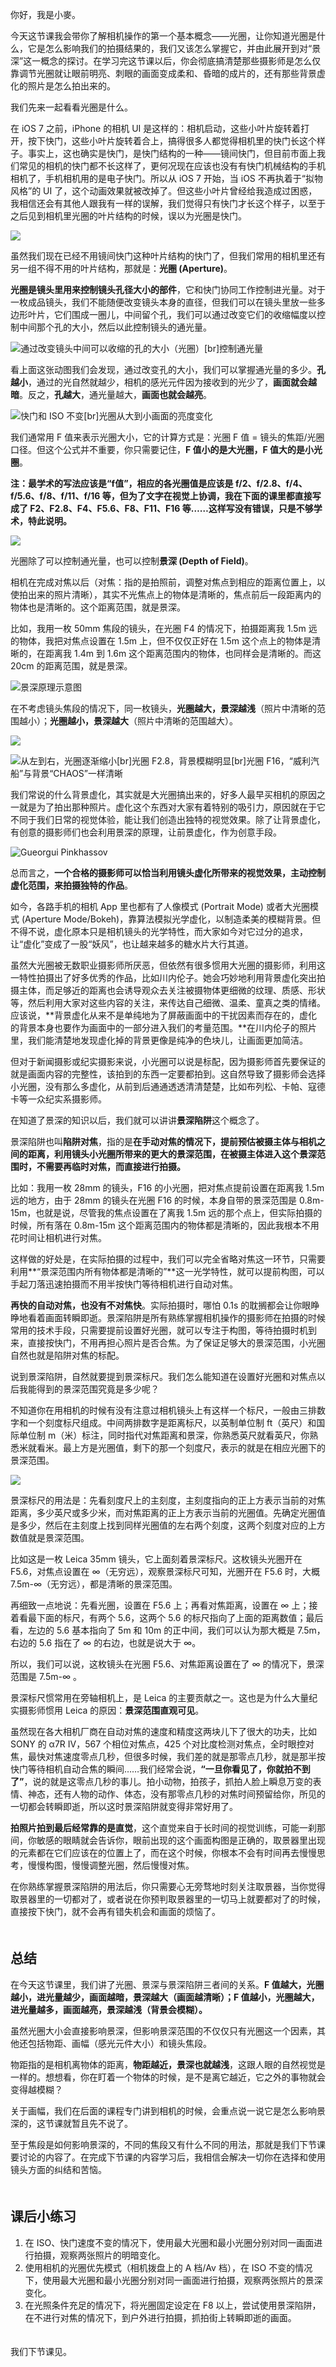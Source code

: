 你好，我是小麥。

今天这节课我会带你了解相机操作的第一个基本概念——光圈，让你知道光圈是什么，它是怎么影响我们的拍摄结果的，我们又该怎么掌握它，并由此展开到对“景深”这一概念的探讨。在学习完这节课以后，你会彻底搞清楚那些摄影师是怎么仅靠调节光圈就让眼前明亮、刺眼的画面变成柔和、昏暗的成片的，还有那些背景虚化的照片是怎么拍出来的。

我们先来一起看看光圈是什么。

在 iOS 7 之前，iPhone 的相机 UI 是这样的：相机启动，这些小叶片旋转着打开，按下快门，这些小叶片旋转着合上，搞得很多人都觉得相机里的快门长这个样子。事实上，这也确实是快门，是快门结构的一种——镜间快门，但目前市面上我们常见的相机的快门都不长这样了，更何况现在应该也没有有快门机械结构的手机相机了，手机相机用的是电子快门。所以从 iOS 7 开始，当 iOS 不再执着于“拟物风格”的 UI 了，这个动画效果就被改掉了。但这些小叶片曾经给我造成过困惑，我相信还会有其他人跟我有一样的误解，我们觉得只有快门才长这个样子，以至于之后见到相机里光圈的叶片结构的时候，误以为光圈是快门。

![](https://static001.geekbang.org/resource/image/39/c9/397ffe1c522ecd2bd52dab9a50176ac9.png?wh=271%2A475)

虽然我们现在已经不用镜间快门这种叶片结构的快门了，但我们常用的相机里还有另一组不得不用的叶片结构，那就是：**光圈 (Aperture)**。

**光圈是镜头里用来控制镜头孔径大小的部件**，它和快门协同工作控制进光量。对于一枚成品镜头，我们不能随便改变镜头本身的直径，但我们可以在镜头里放一些多边形叶片，它们围成一圈儿，中间留个孔，我们可以通过改变它们的收缩幅度以控制中间那个孔的大小，然后以此控制镜头的通光量。

![](https://static001.geekbang.org/resource/image/02/f9/02f4e777265a24e2a9a3f20d1192c7f9.gif?wh=640%2A360 "通过改变镜头中间可以收缩的孔的大小（光圈）[br]控制通光量")

看上面这张动图我们会发现，通过改变孔的大小，我们可以掌握通光量的多少。**孔越小**，通过的光自然就越少，相机的感光元件因为接收到的光少了，**画面就会越暗**。反之，**孔越大**，通光量越大，**画面也就会越亮**。

![](https://static001.geekbang.org/resource/image/b2/e1/b221ea2519ca317ced4b725ef27702e1.jpg?wh=3000%2A1345 "快门和 ISO 不变[br]光圈从大到小画面的亮度变化")

我们通常用 F 值来表示光圈大小，它的计算方式是：光圈 F 值 = 镜头的焦距/光圈口径。但这个公式并不重要，你只需要记住，**F 值小的是大光圈，F 值大的是小光圈**。

**注：最学术的写法应该是“f值”，相应的各光圈值是应该是 f/2、f/2.8、f/4、f/5.6、f/8、f/11、f/16 等，但为了文字在视觉上协调，我在下面的课里都直接写成了 F2、F2.8、F4、F5.6、F8、F11、F16 等……这样写没有错误，只是不够学术，特此说明。**

![](https://static001.geekbang.org/resource/image/89/13/8916027edeed4e8b2d7fb219ec62e513.png?wh=1200%2A1200)

光圈除了可以控制通光量，也可以控制**景深 (Depth of Field)**。

相机在完成对焦以后（对焦：指的是拍照前，调整对焦点到相应的距离位置上，以使拍出来的照片清晰），其实不光焦点上的物体是清晰的，焦点前后一段距离内的物体也是清晰的。这个距离范围，就是景深。

比如，我用一枚 50mm 焦段的镜头，在光圈 F4 的情况下，拍摄距离我 1.5m 远的物体，我把对焦点设置在 1.5m 上，但不仅仅正好在 1.5m 这个点上的物体是清晰的，在距离我 1.4m 到 1.6m 这个距离范围内的物体，也同样会是清晰的。而这 20cm 的距离范围，就是景深。

![](https://static001.geekbang.org/resource/image/a6/43/a68d4c18c513230656c5c9e954992a43.png?wh=1200%2A900 "景深原理示意图")

在不考虑镜头焦段的情况下，同一枚镜头，**光圈越大，景深越浅**（照片中清晰的范围越小）；**光圈越小，景深越大**（照片中清晰的范围越大）。

![](https://static001.geekbang.org/resource/image/70/28/70ad4d6e2a00e3949256c1b4a7707828.jpeg?wh=1200%2A800)

![](https://static001.geekbang.org/resource/image/1c/b0/1c864a5cc8f5cbe8a9eaf66d9ab502b0.jpg?wh=4500%2A2017 "从左到右，光圈逐渐缩小[br]光圈 F2.8，背景模糊明显[br]光圈 F16，“威利汽船”与背景“CHAOS”一样清晰")

我们常说的什么背景虚化，其实就是大光圈搞出来的，好多人最早买相机的原因之一就是为了拍出那种照片。虚化这个东西对大家有着特别的吸引力，原因就在于它不同于我们日常的视觉体验，能让我们创造出独特的视觉效果。除了让背景虚化，有创意的摄影师们也会利用景深的原理，让前景虚化，作为创意手段。

![](https://static001.geekbang.org/resource/image/0d/7d/0d1a12a473383cfd57bf3ad7a2c9897d.jpg?wh=1054%2A704 "Gueorgui Pinkhassov")

总而言之，**一个合格的摄影师可以恰当利用镜头虚化所带来的视觉效果，主动控制虚化范围，来拍摄独特的作品**。

如今，各路手机的相机 App 里也都有了人像模式 (Portrait Mode) 或者大光圈模式 (Aperture Mode/Bokeh)，靠算法模拟光学虚化，以制造柔美的模糊背景。但不得不说，虚化原本只是相机镜头的光学特性，而大家如今对它过分的追求，让“虚化”变成了一股“妖风”，也让越来越多的糖水片大行其道。

虽然大光圈被无数职业摄影师所厌恶，但依然有很多惯用大光圈的摄影师，利用这一特性拍摄出了好多优秀的作品，比如川内伦子。她会巧妙地利用背景虚化突出拍摄主体，而足够近的距离也会诱导观众去关注被摄物体更细微的纹理、质感、形状等，然后利用大家对这些内容的关注，来传达自己细微、温柔、童真之类的情绪。应该说，**背景虚化从来不是单纯地为了屏蔽画面中的干扰因素而存在的，虚化的背景本身也要作为画面中的一部分进入我们的考量范围。**在川内伦子的照片里，我们能清楚地发现虚化掉的背景更像是纯净的色块儿，让画面更加简洁。

但对于新闻摄影或纪实摄影来说，小光圈可以说是标配，因为摄影师首先要保证的就是画面内容的完整性，该拍到的东西一定要都拍到。这自然导致了摄影师会选择小光圈，没有那么多虚化，从前到后通通透透清清楚楚，比如布列松、卡帕、寇德卡等一众纪实系摄影师。

在知道了景深的知识以后，我们就可以讲讲**景深陷阱**这个概念了。

景深陷阱也叫**陷阱对焦**，指的是**在手动对焦的情况下，提前预估被摄主体与相机之间的距离，利用镜头小光圈所带来的更大的景深范围，在被摄主体进入这个景深范围时，不需要再临时对焦，而直接进行拍摄。**

比如：我用一枚 28mm 的镜头，F16 的小光圈，把对焦点提前设置在距离我 1.5m 远的地方，由于 28mm 的镜头在光圈 F16 的时候，本身自带的景深范围是 0.8m-15m，也就是说，尽管我的焦点设置在了离我 1.5m 远的那个点上，但实际拍摄的时候，所有落在 0.8m-15m 这个距离范围内的物体都是清晰的，因此我根本不用花时间让相机进行对焦。

这样做的好处是，在实际拍摄的过程中，我们可以完全省略对焦这一环节，只需要利用**“景深范围内所有物体都是清晰的”**这一光学特性，就可以提前构图，可以手起刀落迅速拍摄而不用半按快门等待相机进行自动对焦。

**再快的自动对焦，也没有不对焦快**。实际拍摄时，哪怕 0.1s 的耽搁都会让你眼睁睁地看着画面转瞬即逝。景深陷阱是所有熟练掌握相机操作的摄影师在拍摄的时候常用的技术手段，只需要提前设置好光圈，就可以专注于构图，等待拍摄时机到来，直接按快门，不用再担心照片是否合焦。为了保证足够大的景深范围，小光圈自然也就是陷阱对焦的标配。

说到景深陷阱，自然就要提到景深标尺。我们怎么能知道在设置好光圈和对焦点以后我能得到的景深范围究竟是多少呢？

不知道你在用相机的时候有没有注意过相机镜头上有这样一个标尺，一般由三排数字和一个刻度标尺组成。中间两排数字是距离标尺，以英制单位制 ft（英尺）和国际单位制 m（米）标注，同时指代对焦距离和景深，你熟悉英尺就看英尺，你熟悉米就看米。最上方是光圈值，剩下的那一个刻度尺，表示的就是在相应光圈下的景深范围。

![](https://static001.geekbang.org/resource/image/2a/6e/2a8f63f0b6f6c4701e2f903c772dc26e.jpg?wh=923%2A637)

景深标尺的用法是：先看刻度尺上的主刻度，主刻度指向的正上方表示当前的对焦距离，多少英尺或多少米，而对焦距离的正上方表示当前的光圈值。先确定光圈值是多少，然后在主刻度上找到同样光圈值的左右两个刻度，这两个刻度对应的上方数值就是景深范围。

比如这是一枚 Leica 35mm 镜头，它上面刻着景深标尺。这枚镜头光圈开在 F5.6，对焦点设置在 ∞（无穷远），观察景深标尺可知，光圈开在 F5.6 时，大概 7.5m-∞（无穷远），都是清晰的景深范围。

再细致一点地说：先看光圈，设置在 F5.6 上；再看对焦距离，设置在 ∞ 上；接着看最下面的标尺，有两个 5.6，这两个 5.6 的标尺指向了上面的距离数值；最后看，左边的 5.6 基本指向了 5m 和 10m 的正中间，我们可以认为那大概是 7.5m，右边的 5.6 指在了 ∞ 的右边，也就是说大于 ∞。

所以，我们可以说，这枚镜头在光圈 F5.6、对焦距离设置在了 ∞ 的情况下，景深范围是 7.5m-∞ 。

景深标尺惯常用在旁轴相机上，是 Leica 的主要贡献之一。这也是为什么大量纪实摄影师惯用 Leica 的原因：**景深范围直观可见**。

虽然现在各大相机厂商在自动对焦的速度和精度这两块儿下了很大的功夫，比如 SONY 的 α7R Ⅳ，567 个相位对焦点，425 个对比度检测对焦点，全时眼控对焦，最快对焦速度零点几秒，但很多时候，我们差的就是那零点几秒，就是那半按快门等待相机自动合焦的瞬间……我们经常会说，**“一旦你看见了，你就拍不到了”**，说的就是这零点几秒的事儿。拍小动物，拍孩子，抓拍人脸上瞬息万变的表情、神态，还有人物的动作、体态，没有那零点几秒的对焦时间预留给你，所见的一切都会转瞬即逝，所以这时景深陷阱就变得非常好用了。

**拍照片拍到最后经常靠的是直觉**，这个直觉来自于长时间的视觉训练，可能一刹那间，你敏感的眼睛就会告诉你，眼前出现的这个画面构图是正确的，取景器里出现的元素都在它们应该在的位置上了，而在这个时候，你根本不会有时间再去慢慢思考，慢慢构图，慢慢调整光圈，然后慢慢对焦。

在你熟练掌握景深陷阱的用法后，你只需要心无旁骛地时刻关注取景器，当你觉得取景器里的一切都对了，或者说在你预判取景器里的一切马上就要都对了的时候，直接按下快门，就不会再有错失机会和画面的烦恼了。  
　

## 总结

在今天这节课里，我们讲了光圈、景深与景深陷阱三者间的关系。**F 值越大，光圈越小，进光量越少，画面越暗，景深越大（画面越清晰）；F 值越小，光圈越大，进光量越多，画面越亮，景深越浅（背景会模糊）。**

虽然光圈大小会直接影响景深，但影响景深范围的不仅仅只有光圈这一个因素，其他还包括物距、画幅（感光元件大小）和镜头焦段。

物距指的是相机离物体的距离，**物距越近，景深也就越浅**，这跟人眼的自然视觉是一样的。想想看，你在盯着一个物体的时候，是不是离它越近，它之外的事物就会变得越模糊？

关于画幅，我们在后面的课程专门讲到相机的时候，会重点说一说它是怎么影响景深的，这节课就暂且先不说了。

至于焦段是如何影响景深的，不同的焦段又有什么不同的用法，那就是我们下节课要讨论的内容了。在完成下节课的内容学习后，我相信会解决一切你在选择和使用镜头方面的纠结和苦恼。  
　

## 课后小练习

1. 在 ISO、快门速度不变的情况下，使用最大光圈和最小光圈分别对同一画面进行拍摄，观察两张照片的明暗变化。
2. 使用相机的光圈优先模式（相机拨盘上的 A 档/Av 档），在 ISO 不变的情况下，使用最大光圈和最小光圈分别对同一画面进行拍摄，观察两张照片的景深变化。
3. 在光照条件充足的情况下，将光圈固定设定在 F8 以上，尝试使用景深陷阱，在不进行对焦的情况下，到户外进行拍摄，抓拍街上转瞬即逝的画面。

　  
我们下节课见。